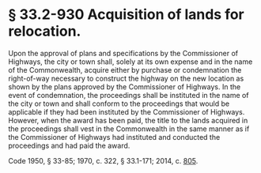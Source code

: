 # § 33.2-930 Acquisition of lands for relocation.

<p>Upon the approval of plans and specifications by the Commissioner of Highways, the city or town shall, solely at its own expense and in the name of the Commonwealth, acquire either by purchase or condemnation the right-of-way necessary to construct the highway on the new location as shown by the plans approved by the Commissioner of Highways. In the event of condemnation, the proceedings shall be instituted in the name of the city or town and shall conform to the proceedings that would be applicable if they had been instituted by the Commissioner of Highways. However, when the award has been paid, the title to the lands acquired in the proceedings shall vest in the Commonwealth in the same manner as if the Commissioner of Highways had instituted and conducted the proceedings and had paid the award.</p><p>Code 1950, § 33-85; 1970, c. 322, § 33.1-171; 2014, c. <a href='http://lis.virginia.gov/cgi-bin/legp604.exe?141+ful+CHAP0805'>805</a>.</p>